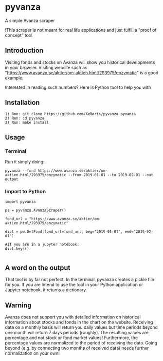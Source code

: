 # pyvanza
A simple Avanza scraper

!This scraper is not meant for real life applications and just fulfill a "proof of concept" tool.

## Introduction
Visiting fonds and stocks on Avanza will show you historical developments in your browser. Visiting website such as "https://www.avanza.se/aktier/om-aktien.html/293975/enzymatic" is a good example.

Interested in reading such numbers? Here is Python tool to help you with

## Installation
```
1) Run: git clone https://github.com/XeBoris/pyvanza pyvanza
2) Run: cd pyvanza
3) Run: make install
```
## Usage

### Terminal
Run it simply doing:
```
pyvanza --fond https://www.avanza.se/aktier/om-aktien.html/293975/enzymatic --from 2019-01-01 --to 2019-02-01 --out output
```
### Import to Python

```
import pyvanza

ps = pyvanza.AvanzaScraper()

fond_url = "https://www.avanza.se/aktier/om-aktien.html/293975/enzymatic"

dict = pw.GetFond(fond_url=fond_url, beg="2019-01-01", end="2019-02-01")

#if you are in a jupyter notebook:
dict.keys()


```

## A word on the output
That tool is by far not perfect. In the terminal, pyvanza creates a pickle file for you. If you are intend to use the tool in your Python application or Jupyter notebook, it returns a dictionary.

## Warning
Avanza does not support you with detailed information on historical information about stocks and fonds in the chart on the website. Receiving data on a monthly basis will return you daily values but time periods beyond one month will return 7 days periods (roughly). The resulting values are percentage and not stock or fond market values! Furthermore, the percentage values are normalized to the period of receiving the data. Going beyond (e.g. by connecting two months of received data) needs further normalization on your own!

   

